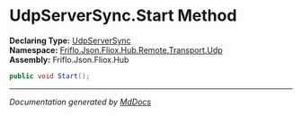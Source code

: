 ﻿<!--  
  <auto-generated>   
    The contents of this file were generated by a tool.  
    Changes to this file may be list if the file is regenerated  
  </auto-generated>   
-->

# UdpServerSync.Start Method

**Declaring Type:** [UdpServerSync](../index.md)  
**Namespace:** [Friflo.Json.Fliox.Hub.Remote.Transport.Udp](../../index.md)  
**Assembly:** Friflo.Json.Fliox.Hub

```csharp
public void Start();
```
___

*Documentation generated by [MdDocs](https://github.com/ap0llo/mddocs)*
